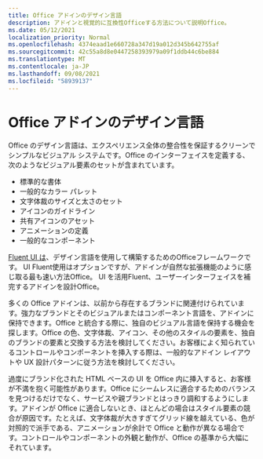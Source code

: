 ```yaml
---
title: Office アドインのデザイン言語
description: アドインと視覚的に互換性Officeする方法について説明Office。
ms.date: 05/12/2021
localization_priority: Normal
ms.openlocfilehash: 4374eaad1e660728a347d19a012d345b642755af
ms.sourcegitcommit: 42c55a8d8e0447258393979a09f1ddb44c6be884
ms.translationtype: MT
ms.contentlocale: ja-JP
ms.lasthandoff: 09/08/2021
ms.locfileid: "58939137"
---
```

# <a name="office-add-in-design-language"></a>Office アドインのデザイン言語

Office のデザイン言語は、エクスペリエンス全体の整合性を保証するクリーンでシンプルなビジュアル システムです。Office のインターフェイスを定義する、次のようなビジュアル要素のセットが含まれています。

- 標準的な書体
- 一般的なカラー パレット
- 文字体裁のサイズと太さのセット
- アイコンのガイドライン
- 共有アイコンのアセット
- アニメーションの定義
- 一般的なコンポーネント

[Fluent UI は](../design/add-in-design.md)、デザイン言語を使用して構築するためのOfficeフレームワークです。 UI Fluent使用はオプションですが、アドインが自然な拡張機能のように感じ取る最も速い方法Office。 UI を活用Fluent、ユーザーインターフェイスを補完するアドインを設計Office。

多くの Office アドインは、以前から存在するブランドに関連付けられています。強力なブランドとそのビジュアルまたはコンポーネント言語を、アドインに保持できます。Office と統合する際に、独自のビジュアル言語を保持する機会を探します。Office の色、文字体裁、アイコン、その他のスタイルの要素を、独自のブランドの要素と交換する方法を検討してください。お客様によく知られているコントロールやコンポーネントを挿入する際は、一般的なアドイン レイアウトや UX 設計パターンに従う方法を検討してください。

過度にブランド化された HTML ベースの UI を Office 内に挿入すると、お客様が不満を抱く可能性があります。Office にシームレスに適合するためのバランスを見つけるだけでなく、サービスや親ブランドとはっきり調和するようにします。アドインが Office に適合しないとき、ほとんどの場合はスタイル要素の競合が原因です。たとえば、文字体裁が大きすぎてグリッド線を越えている、色が対照的で派手である、アニメーションが余計で Office と動作が異なる場合です。コントロールやコンポーネントの外観と動作が、Office の基準から大幅にそれています。
